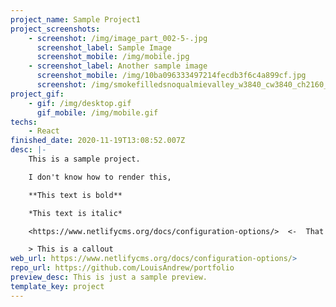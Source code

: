 ```yaml
---
project_name: Sample Project1
project_screenshots:
    - screenshot: /img/image_part_002-5-.jpg
      screenshot_label: Sample Image
      screenshot_mobile: /img/mobile.jpg
    - screenshot_label: Another sample image
      screenshot_mobile: /img/10ba096333497214fecdb3f6c4a899cf.jpg
      screenshot: /img/smokefilledsnoqualmievalley_w3840_cw3840_ch2160_cx3840_cy0.jpg
project_gif:
    - gif: /img/desktop.gif
      gif_mobile: /img/mobile.gif
techs:
    - React
finished_date: 2020-11-19T13:08:52.007Z
desc: |-
    This is a sample project.

    I don't know how to render this, 

    **This text is bold**

    *This text is italic*

    <https://www.netlifycms.org/docs/configuration-options/>  <-  That is a link

    > This is a callout
web_url: https://www.netlifycms.org/docs/configuration-options/>
repo_url: https://github.com/LouisAndrew/portfolio
preview_desc: This is just a sample preview.
template_key: project
---
```

